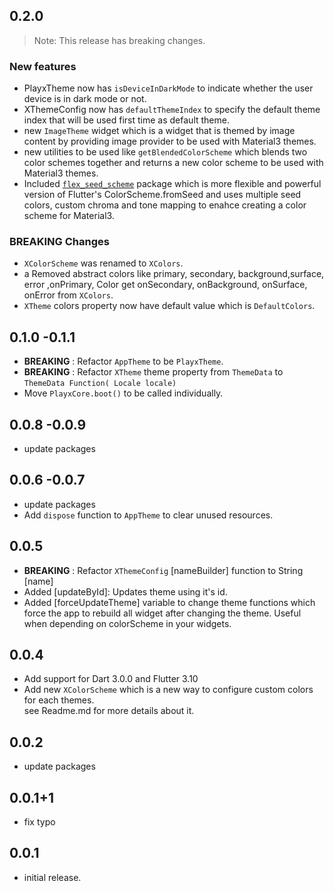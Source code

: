 ## 0.2.0
> Note: This release has breaking changes.
### New features
- PlayxTheme now has `isDeviceInDarkMode` to indicate whether the user device is in dark mode or not.
- XThemeConfig now has `defaultThemeIndex` to specify the default theme index that will be used first time as default theme.
- new `ImageTheme` widget which is a widget that is themed by image content by providing image provider to be used with Material3 themes.
- new utilities to be used like `getBlendedColorScheme` which blends two color schemes together and returns a new color scheme to be used with Material3 themes.
- Included [`flex_seed_scheme`](https://pub.dev/packages/flex_seed_scheme) package which is more flexible and powerful version of Flutter's ColorScheme.fromSeed and uses multiple seed colors, custom chroma and tone mapping to enahce creating a color scheme for Material3.

### BREAKING Changes
- `XColorScheme` was renamed to `XColors`.
- a Removed abstract colors like primary, secondary, background,surface, error ,onPrimary, Color get onSecondary, onBackground, onSurface, onError from `XColors`.
- `XTheme` colors property now have default value which is `DefaultColors`.



## 0.1.0 -0.1.1
- **BREAKING** : Refactor `AppTheme` to be `PlayxTheme`.
- **BREAKING** : Refactor `XTheme` theme property from `ThemeData` to `ThemeData Function( Locale locale)`
- Move `PlayxCore.boot()` to be called individually.


## 0.0.8 -0.0.9
- update packages

## 0.0.6 -0.0.7
- update packages
- Add `dispose` function to `AppTheme` to clear unused resources.


## 0.0.5
- **BREAKING** : Refactor `XThemeConfig` [nameBuilder] function to String [name]
- Added [updateById]: Updates theme using it's id.
- Added [forceUpdateTheme] variable to change theme functions which force the app to rebuild all widget after changing the theme. Useful when depending on colorScheme in your widgets.


## 0.0.4
- Add support for Dart 3.0.0 and Flutter 3.10
- Add new `XColorScheme` which is a new way to configure custom colors for each themes.  
  see Readme.md for more details about it.

## 0.0.2
- update packages

## 0.0.1+1
- fix typo

## 0.0.1

- initial release.